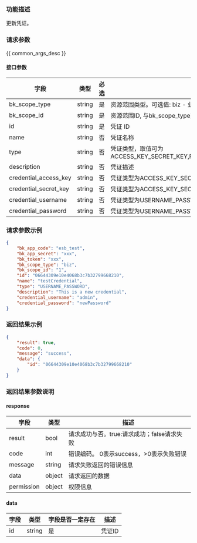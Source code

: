 ### 功能描述

更新凭证。

### 请求参数

{{ common_args_desc }}

#### 接口参数

| 字段                        |  类型      | 必选   |  描述       |
|----------------------------|------------|--------|------------|
| bk_scope_type | string | 是     | 资源范围类型。可选值: biz - 业务，biz_set - 业务集 |
| bk_scope_id | string | 是 | 资源范围ID, 与bk_scope_type对应, 表示业务ID或者业务集ID |
| id                         |  string    | 是     | 凭证 ID     |
| name                       |  string    | 否     | 凭证名称     |
| type                       |  string    | 否     | 凭证类型，取值可为ACCESS_KEY_SECRET_KEY,PASSWORD,USERNAME_PASSWORD,SECRET_KEY |
| description                |  string    | 否     | 凭证描述 |
| credential_access_key      |  string    | 否     | 凭证类型为ACCESS_KEY_SECRET_KEY时填写 |
| credential_secret_key      |  string    | 否     | 凭证类型为ACCESS_KEY_SECRET_KEY/SECRET_KEY时填写 |
| credential_username        |  string    | 否     | 凭证类型为USERNAME_PASSWORD时填写 |
| credential_password        |  string    | 否     | 凭证类型为USERNAME_PASSWORD/PASSWORD时填写 |


### 请求参数示例

```json
{
    "bk_app_code": "esb_test",
    "bk_app_secret": "xxx",
    "bk_token": "xxx",
    "bk_scope_type": "biz",
    "bk_scope_id": "1",
    "id": "06644309e10e4068b3c7b32799668210",
    "name": "testCredential",
    "type": "USERNAME_PASSWORD",
    "description": "This is a new credential",
    "credential_username": "admin",
    "credential_password": "newPassword"
}
```

### 返回结果示例

```json
{
    "result": true,
    "code": 0,
    "message": "success",
    "data": {
        "id": "06644309e10e4068b3c7b32799668210"
    }
}
```

### 返回结果参数说明

#### response
| 字段      | 类型      | 描述      |
|-----------|-----------|-----------|
| result       | bool   | 请求成功与否。true:请求成功；false请求失败 |
| code         | int    | 错误编码。 0表示success，>0表示失败错误 |
| message      | string | 请求失败返回的错误信息|
| data         | object | 请求返回的数据|
| permission   | object | 权限信息|


#### data

| 字段      | 类型    |字段是否一定存在  | 描述      |
|-----------|-------|---------------|---------|
| id        | string |是             | 凭证ID |
